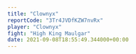 ```yaml
---
title: "Clownyx"
reportCode: "3Tr4JVDfKZW7nvRx"
player: "Clownyx"
fight: "High King Maulgar"
date: 2021-09-08T18:55:49.344000+00:00
---
```

